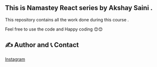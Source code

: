 ## This is Namastey React series by Akshay Saini .

This repository contains all the work done during this course .

Feel free to use the code and 
Happy coding 😊😊

## ✍️ Author and 📞 Contact

  [Instagram](https://www.instagram.com/ravibatalvi752/)
